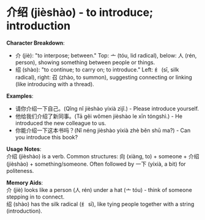 # **介绍 (jièshào) - to introduce; introduction**

**Character Breakdown**:  
- 介 (jiè): "to interpose; between." Top: 亠 (tóu, lid radical), below: 人 (rén, person), showing something between people or things.  
- 绍 (shào): "to continue; to carry on; to introduce." Left: 纟 (sī, silk radical), right: 召 (zhào, to summon), suggesting connecting or linking (like introducing with a thread).

**Examples**:  
- 请你介绍一下自己。(Qǐng nǐ jièshào yíxià zìjǐ.) - Please introduce yourself.  
- 他给我们介绍了新同事。(Tā gěi wǒmen jièshào le xīn tóngshì.) - He introduced the new colleague to us.  
- 你能介绍一下这本书吗？(Nǐ néng jièshào yíxià zhè běn shū ma?) - Can you introduce this book?

**Usage Notes**:  
介绍 (jièshào) is a verb. Common structures: 向 (xiàng, to) + someone + 介绍 (jièshào) + something/someone. Often followed by 一下 (yíxià, a bit) for politeness.

**Memory Aids**:  
介 (jiè) looks like a person (人 rén) under a hat (亠 tóu) - think of someone stepping in to connect.  
绍 (shào) has the silk radical (纟 sī), like tying people together with a string (introduction).